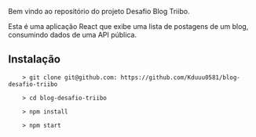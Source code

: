 Bem vindo ao repositório do projeto Desafio Blog Triibo.

Esta é uma  aplicação React que exibe uma lista de postagens de um blog, consumindo dados
de uma API pública.

## Instalação
```
	> git clone git@github.com: https://github.com/Kduuu0581/blog-desafio-triibo

	> cd blog-desafio-triibo

	> npm install

	> npm start
```

